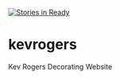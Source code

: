 [![Stories in Ready](https://badge.waffle.io/mikebywater/kevrogers.png?label=ready&title=Ready)](https://waffle.io/mikebywater/kevrogers)
# kevrogers
Kev Rogers Decorating Website
